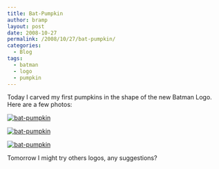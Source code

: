 ```yaml
---
title: Bat-Pumpkin
author: bramp
layout: post
date: 2008-10-27
permalink: /2008/10/27/bat-pumpkin/
categories:
  - Blog
tags:
  - batman
  - logo
  - pumpkin
---
```

Today I carved my first pumpkins in the shape of the new Batman Logo. Here are a few photos:

<div class="figure">
  <a href="/projects/pumpkin/DSC_1206.JPG"><img src="/projects/pumpkin/DSC_1206_thumb.JPG" alt="bat-pumpkin" /></a></p> 
  
  <p>
    <a href="/projects/pumpkin/DSC_1207.JPG"><img src="/projects/pumpkin/DSC_1207_thumb.JPG" alt="bat-pumpkin" /></a>
  </p>
  
  <p>
    <a href="/projects/pumpkin/DSC_1210.JPG"><img src="/projects/pumpkin/DSC_1210_thumb.JPG" alt="bat-pumpkin" /></a> </div> 
    

Tomorrow I might try others logos, any suggestions?
